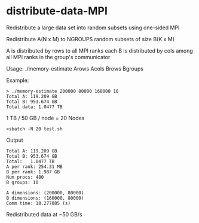 # distribute-data-MPI
Redistribute a large data set into random subsets using one-sided MPI

Redistribute A(N x M) to NGROUPS random subsets of size B(K x M)

A is distributed by rows to all MPI ranks
each B is distributed by cols among all MPI ranks in the group's communicator

Usage:
./memory-estimate Arows Acols Brows Bgroups

Example:

```
> ./memory-estimate 200000 80000 160000 10
Total A: 119.209 GB
Total B: 953.674 GB
Total data: 1.0477 TB
```

1 TB / 50 GB / node = 20 Nodes

```
>sbatch -N 20 test.sh
```

Output

```
Total A: 119.209 GB
Total B: 953.674 GB
Total:   1.0477 TB
A per rank: 254.31 MB
B per rank: 1.987 GB
Num procs: 480
B groups: 10

A dimensions: (200000, 80000)
B dimensions: (160000, 80000)
Comm time: 18.277085 (s)
```

Redistributed data at ~50 GB/s